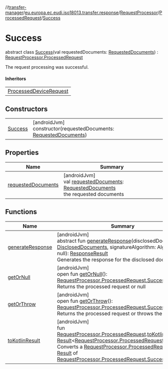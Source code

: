 //[transfer-manager](../../../../../index.md)/[eu.europa.ec.eudi.iso18013.transfer.response](../../../index.md)/[RequestProcessor](../../index.md)/[ProcessedRequest](../index.md)/[Success](index.md)

# Success

abstract class [Success](index.md)(val requestedDocuments: [RequestedDocuments](../../../-requested-documents/index.md)) : [RequestProcessor.ProcessedRequest](../index.md)

The request processing was successful.

#### Inheritors

| |
|---|
| [ProcessedDeviceRequest](../../../../eu.europa.ec.eudi.iso18013.transfer.response.device/-processed-device-request/index.md) |

## Constructors

| | |
|---|---|
| [Success](-success.md) | [androidJvm]<br>constructor(requestedDocuments: [RequestedDocuments](../../../-requested-documents/index.md)) |

## Properties

| Name | Summary |
|---|---|
| [requestedDocuments](requested-documents.md) | [androidJvm]<br>val [requestedDocuments](requested-documents.md): [RequestedDocuments](../../../-requested-documents/index.md)<br>the requested documents |

## Functions

| Name | Summary |
|---|---|
| [generateResponse](generate-response.md) | [androidJvm]<br>abstract fun [generateResponse](generate-response.md)(disclosedDocuments: [DisclosedDocuments](../../../-disclosed-documents/index.md), signatureAlgorithm: Algorithm? = null): [ResponseResult](../../../-response-result/index.md)<br>Generates the response for the disclosed documents |
| [getOrNull](../get-or-null.md) | [androidJvm]<br>open fun [getOrNull](../get-or-null.md)(): [RequestProcessor.ProcessedRequest.Success](index.md)?<br>Returns the processed request or null |
| [getOrThrow](../get-or-throw.md) | [androidJvm]<br>open fun [getOrThrow](../get-or-throw.md)(): [RequestProcessor.ProcessedRequest.Success](index.md)<br>Returns the processed request or throws the error |
| [toKotlinResult](../../../../eu.europa.ec.eudi.iso18013.transfer/to-kotlin-result.md) | [androidJvm]<br>fun [RequestProcessor.ProcessedRequest](../index.md).[toKotlinResult](../../../../eu.europa.ec.eudi.iso18013.transfer/to-kotlin-result.md)(): [Result](https://kotlinlang.org/api/latest/jvm/stdlib/kotlin-stdlib/kotlin/-result/index.html)&lt;[RequestProcessor.ProcessedRequest.Success](index.md)&gt;<br>Converts a [RequestProcessor.ProcessedRequest](../index.md) to a [Result](https://kotlinlang.org/api/latest/jvm/stdlib/kotlin-stdlib/kotlin/-result/index.html) of [RequestProcessor.ProcessedRequest.Success](index.md) |
